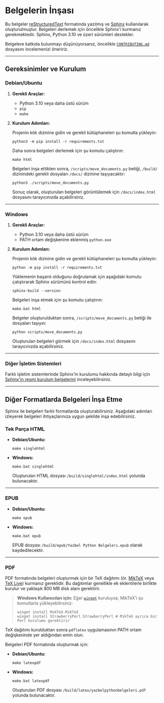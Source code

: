 # Belgelerin İnşası

Bu belgeler [reStructuredText](http://docutils.sourceforge.net/rst.html) formatında yazılmış ve [Sphinx](http://www.sphinx-doc.org/) kullanılarak oluşturulmuştur. Belgeleri derlemek için öncelikle Sphinx'i kurmanız gerekmektedir. Sphinx, Python 3.10 ve üzeri sürümleri destekler.

Belgelere katkıda bulunmayı düşünüyorsanız, öncelikle [`CONTRIBUTING.md`](CONTRIBUTING.md) dosyasını incelemenizi öneririz.

---

## Gereksinimler ve Kurulum

### Debian/Ubuntu

1. **Gerekli Araçlar:**
   - Python 3.10 veya daha üstü sürüm
   - `pip`
   - `make`

2. **Kurulum Adımları:**

   Projenin kök dizinine gidin ve gerekli kütüphaneleri şu komutla yükleyin:

   ```shell
   python3 -m pip install -r requirements.txt
   ```

   Daha sonra belgeleri derlemek için şu komutu çalıştırın:

   ```shell
   make html
   ```

   Belgeleri inşa ettikten sonra, `/scripts/move_documents.py` betiği, `/build/` dizinindeki gerekli dosyaları `/docs/` dizinine taşıyacaktır:

   ```shell
   python3 ./scripts/move_documents.py
   ```

   Sonuç olarak, oluşturulan belgeleri görüntülemek için `/docs/index.html` dosyasını tarayıcınızda açabilirsiniz.

---

### Windows

1. **Gerekli Araçlar:**
   - Python 3.10 veya daha üstü sürüm
   - PATH ortam değişkenine eklenmiş `python.exe`

2. **Kurulum Adımları:**

   Projenin kök dizinine gidin ve gerekli kütüphaneleri şu komutla yükleyin:

   ```shell
   python -m pip install -r requirements.txt
   ```

   Yüklemenin başarılı olduğunu doğrulamak için aşağıdaki komutu çalıştırarak Sphinx sürümünü kontrol edin:

   ```shell
   sphinx-build --version
   ```

   Belgeleri inşa etmek için şu komutu çalıştırın:

   ```shell
   make.bat html
   ```

   Belgeler oluşturulduktan sonra, `/scripts/move_documents.py` betiği ile dosyaları taşıyın:

   ```shell
   python scripts/move_documents.py
   ```

   Oluşturulan belgeleri görmek için `/docs/index.html` dosyasını tarayıcınızda açabilirsiniz.

---

### Diğer İşletim Sistemleri

Farklı işletim sistemlerinde Sphinx'in kurulumu hakkında detaylı bilgi için [Sphinx'in resmi kurulum belgelerini](https://www.sphinx-doc.org/en/master/usage/installation.html) inceleyebilirsiniz.

---

## Diğer Formatlarda Belgeleri İnşa Etme

Sphinx ile belgeleri farklı formatlarda oluşturabilirsiniz. Aşağıdaki adımları izleyerek belgeleri ihtiyaçlarınıza uygun şekilde inşa edebilirsiniz.

### Tek Parça HTML

- **Debian/Ubuntu:**

  ```shell
  make singlehtml
  ```

- **Windows:**

  ```shell
  make.bat singlehtml
  ```

  Oluşturulan HTML dosyası `/build/singlehtml/index.html` yolunda bulunacaktır.

---

### EPUB

- **Debian/Ubuntu:**

  ```shell
  make epub
  ```

- **Windows:**

  ```shell
  make.bat epub
  ```

  EPUB dosyası `/build/epub/Yazbel Python Belgeleri.epub` olarak kaydedilecektir.

---

### PDF

PDF formatında belgeleri oluşturmak için bir TeX dağıtımı (ör. [MikTeX](https://miktex.org/) veya [TeX Live](https://www.tug.org/texlive/)) kurmanız gereklidir. Bu dağıtımlar genellikle ek eklentilerle birlikte kurulur ve yaklaşık 800 MB disk alanı gerektirir.

> **Windows Kullanıcıları için:** Eğer [`winget`](https://github.com/microsoft/winget-cli) kuruluysa, MikTeX'i şu komutlarla yükleyebilirsiniz:
>
> ```shell
> winget install MiKTeX.MiKTeX
> winget install StrawberryPerl.StrawberryPerl # MikTeX ayrıca bir Perl kurulumu gerektirir
> ```

TeX dağıtımı kurulduktan sonra `pdflatex` uygulamasının PATH ortam değişkeninde yer aldığından emin olun.

Belgeleri PDF formatında oluşturmak için:

- **Debian/Ubuntu:**

  ```shell
  make latexpdf
  ```

- **Windows:**

  ```shell
  make.bat latexpdf
  ```

  Oluşturulan PDF dosyası `/build/latex/yazbelpythonbelgeleri.pdf` yolunda bulunacaktır.


